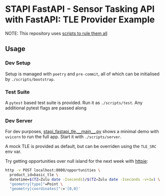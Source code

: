 # STAPI FastAPI - Sensor Tasking API with FastAPI: TLE Provider Example

NOTE: This repository uses [scripts to rule them all](https://github.com/github/scripts-to-rule-them-all)

## Usage

### Dev Setup

Setup is managed with `poetry` and `pre-commit`, all of which can be initialised
by `./scripts/bootstrap`.

### Test Suite

A `pytest` based test suite is provided. Run it as `./scripts/test`. Any additional
pytest flags are passed along

### Dev Server

For dev purposes, [stapi_fastapi_tle.\_\_main\_\_.py](./stapi_fastapi_tle/__mains__.py)
shows a minimal demo with `uvicorn` to run the full app. Start it with
`./scripts/server`.

A mock TLE is provided as default, but can be overriden using the `TLE_SRC` env var.

Try getting opportunities over null island for the next week with [httpie][httpie]:

```bash
http -v POST localhost:8000/opportunities \
  product_id=basic_tle \
  datetime=$(TZ=Zulu date -Iseconds)/$(TZ=Zulu date -Iseconds -v+1w) \
  "geometry[type]"=Point \
  "geometry[coordinates]":='[0,0]'
```

[httpie]: https://httpie.io
